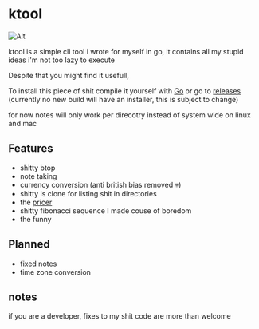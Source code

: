# ktool

![Alt](https://repobeats.axiom.co/api/embed/7d35c6f4492d30a2a59ca3e3ad2a522c7ec523e9.svg "Repobeats analytics image")

ktool is a simple cli tool i wrote for myself in go,
it contains all my stupid ideas i'm not too lazy to execute 

Despite that you might find it usefull,

To install this piece of shit compile it yourself with [Go](https://go.dev) or go to [releases](https://github.com/kociumba/ktool/releases) (currently no new build will have an installer, this is subject to change)


for now notes will only work per direcotry instead of system wide on linux and mac 

## Features

- shitty btop
- note taking
- currency conversion (anti british bias removed 💀)
- shitty ls clone for listing shit in directories
- the [pricer](https://gabagool.vercel.app/)
- shitty fibonacci sequence I made couse of boredom
- the funny

## Planned

- fixed notes 
- time zone conversion

## notes

if you are a developer, fixes to my shit code are more than welcome
